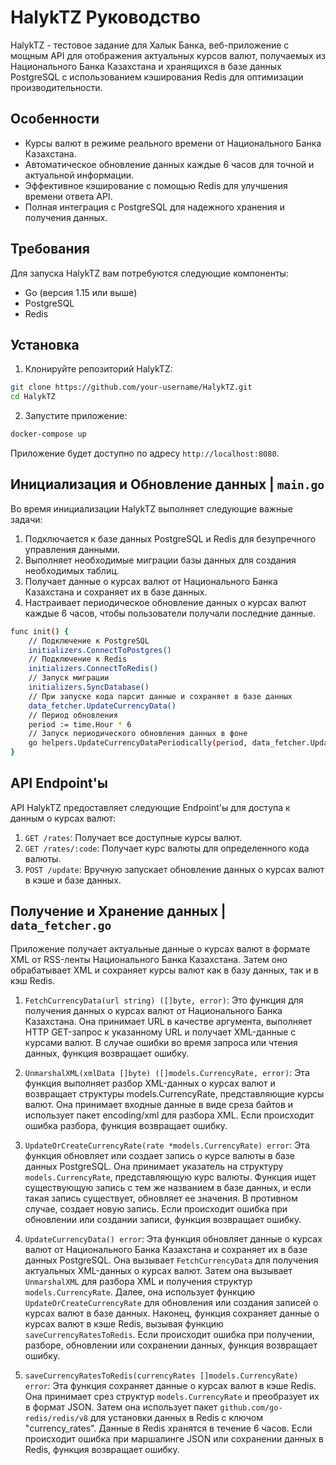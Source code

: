 # HalykTZ Руководство

HalykTZ - тестовое задание для Халык Банка, веб-приложение с мощным API для отображения актуальных курсов валют, получаемых из Национального Банка Казахстана и хранящихся в базе данных PostgreSQL с использованием кэширования Redis для оптимизации производительности.

## Особенности

- Курсы валют в режиме реального времени от Национального Банка Казахстана.
- Автоматическое обновление данных каждые 6 часов для точной и актуальной информации.
- Эффективное кэширование с помощью Redis для улучшения времени ответа API.
- Полная интеграция с PostgreSQL для надежного хранения и получения данных.

## Требования

Для запуска HalykTZ вам потребуются следующие компоненты:

- Go (версия 1.15 или выше)
- PostgreSQL
- Redis

## Установка

1. Клонируйте репозиторий HalykTZ:

```bash
git clone https://github.com/your-username/HalykTZ.git
cd HalykTZ
```

2. Запустите приложение:

```bash
docker-compose up
```

Приложение будет доступно по адресу `http://localhost:8080`.

## Инициализация и Обновление данных |  ```main.go```

Во время инициализации HalykTZ выполняет следующие важные задачи:

1. Подключается к базе данных PostgreSQL и Redis для безупречного управления данными.
2. Выполняет необходимые миграции базы данных для создания необходимых таблиц.
3. Получает данные о курсах валют от Национального Банка Казахстана и сохраняет их в базе данных.
4. Настраивает периодическое обновление данных о курсах валют каждые 6 часов, чтобы пользователи получали последние данные.
```bash
func init() {
	// Подключение к PostgreSQL
	initializers.ConnectToPostgres()
	// Подключение к Redis
	initializers.ConnectToRedis()
	// Запуск миграции
	initializers.SyncDatabase()
	// При запуске кода парсит данные и сохраняет в базе данных
	data_fetcher.UpdateCurrencyData()
	// Период обновления
	period := time.Hour * 6
	// Запуск периодического обновления данных в фоне 
	go helpers.UpdateCurrencyDataPeriodically(period, data_fetcher.UpdateCurrencyData)
}
```
## API Endpoint'ы

API HalykTZ предоставляет следующие Endpoint'ы для доступа к данным о курсах валют:

1. `GET /rates`: Получает все доступные курсы валют.
2. `GET /rates/:code`: Получает курс валюты для определенного кода валюты.
3. `POST /update`: Вручную запускает обновление данных о курсах валют в кэше и базе данных.

## Получение и Хранение данных | ```data_fetcher.go```

Приложение получает актуальные данные о курсах валют в формате XML от RSS-ленты Национального Банка Казахстана. Затем оно обрабатывает XML и сохраняет курсы валют как в базу данных, так и в кэш Redis.

1. `FetchCurrencyData(url string) ([]byte, error)`: Это функция для получения данных о курсах валют от Национального Банка Казахстана. Она принимает URL в качестве аргумента, выполняет HTTP GET-запрос к указанному URL и получает XML-данные с курсами валют. В случае ошибки во время запроса или чтения данных, функция возвращает ошибку.


2. `UnmarshalXML(xmlData []byte) ([]models.CurrencyRate, error)`: Эта функция выполняет разбор XML-данных о курсах валют и возвращает структуры models.CurrencyRate, представляющие курсы валют. Она принимает входные данные в виде среза байтов и использует пакет encoding/xml для разбора XML. Если происходит ошибка разбора, функция возвращает ошибку.


3. `UpdateOrCreateCurrencyRate(rate *models.CurrencyRate) error`: Эта функция обновляет или создает запись о курсе валюты в базе данных PostgreSQL. Она принимает указатель на структуру `models.CurrencyRate`, представляющую курс валюты. Функция ищет существующую запись с тем же названием в базе данных, и если такая запись существует, обновляет ее значения. В противном случае, создает новую запись. Если происходит ошибка при обновлении или создании записи, функция возвращает ошибку.


4. `UpdateCurrencyData() error`: Эта функция обновляет данные о курсах валют от Национального Банка Казахстана и сохраняет их в базе данных PostgreSQL. Она вызывает `FetchCurrencyData` для получения актуальных XML-данных о курсах валют. Затем она вызывает `UnmarshalXML` для разбора XML и получения структур `models.CurrencyRate`. Далее, она использует функцию `UpdateOrCreateCurrencyRate` для обновления или создания записей о курсах валют в базе данных. Наконец, функция сохраняет данные о курсах валют в кэше Redis, вызывая функцию `saveCurrencyRatesToRedis`. Если происходит ошибка при получении, разборе, обновлении или сохранении данных, функция возвращает ошибку.
  

5. `saveCurrencyRatesToRedis(currencyRates []models.CurrencyRate) error`: Эта функция сохраняет данные о курсах валют в кэше Redis. Она принимает срез структур `models.CurrencyRate` и преобразует их в формат JSON. Затем она использует пакет `github.com/go-redis/redis/v8` для установки данных в Redis с ключом "currency_rates". Данные в Redis хранятся в течение 6 часов. Если происходит ошибка при маршалинге JSON или сохранении данных в Redis, функция возвращает ошибку.
